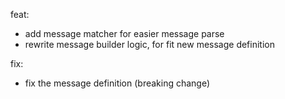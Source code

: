 feat:

- add message matcher for easier message parse
- rewrite message builder logic, for fit new message definition

fix:

- fix the message definition (breaking change)
